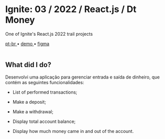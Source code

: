 <div valing="top">
  <h1>Ignite: 03 / <span>2022</span> / React.js / Dt Money</h1>
  <p>One of Ignite's React.js 2022 trail projects</p>
  <nav>
    <div id="repository-buttons"/>
    <a class="navigation-link disabled" href="https://github.com/L-Marcel/ignite-03-reactjs-2022-dt-money/blob/main/README.md" target="__blank__">
      pt-br
    </a>
    <span class="disabled">•</span>
    <a class="navigation-link" href="https://ignite-03-reactjs-2022-dt-money.vercel.app/" target="__blank__">
      demo
    </a>
    <span>•</span>
    <a class="navigation-link" href="https://www.figma.com/file/6rZSUU6YioGwpGNiTBVnSY/DT-Money-(Community)?node-id=42078%3A424&t=9gMj0NSn1fg4QlQI-1" target="__blank__">
      figma
    </a>
  </nav>
</div>

<br/>

<div id="grid">
  <div id="grid-item">
    <h2>What did I <span>do</span>?</h2>
    <p>Desenvolvi uma aplicação para gerenciar entrada e saída de dinheiro, que contém as seguintes funcionalidades:</p>
    <ul>
      <li id="checked"><p>List of performed transactions;</p></li>
      <li id="checked"><p>Make a deposit;</p></li>
      <li id="checked"><p>Make a withdrawal;</p></li>
      <li id="checked"><p>Display total account balance;</p></li>
      <li id="checked"><p>Display how much money came in and out of the account.</p></li>
    </ul>
  </div>
</div>
